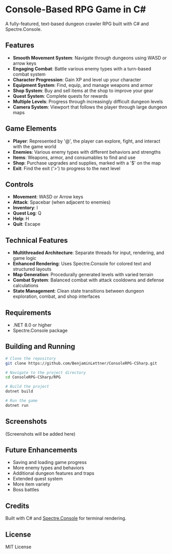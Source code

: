 # Console-Based RPG Game in C#

A fully-featured, text-based dungeon crawler RPG built with C# and Spectre.Console. 

## Features

- **Smooth Movement System**: Navigate through dungeons using WASD or arrow keys
- **Engaging Combat**: Battle various enemy types with a turn-based combat system
- **Character Progression**: Gain XP and level up your character
- **Equipment System**: Find, equip, and manage weapons and armor
- **Shop System**: Buy and sell items at the shop to improve your gear
- **Quest System**: Complete quests for rewards
- **Multiple Levels**: Progress through increasingly difficult dungeon levels
- **Camera System**: Viewport that follows the player through large dungeon maps

## Game Elements

- **Player**: Represented by '@', the player can explore, fight, and interact with the game world
- **Enemies**: Various enemy types with different behaviors and strengths
- **Items**: Weapons, armor, and consumables to find and use
- **Shop**: Purchase upgrades and supplies, marked with a '$' on the map
- **Exit**: Find the exit ('>') to progress to the next level

## Controls

- **Movement**: WASD or Arrow keys
- **Attack**: Spacebar (when adjacent to enemies)
- **Inventory**: I
- **Quest Log**: Q
- **Help**: H
- **Quit**: Escape

## Technical Features

- **Multithreaded Architecture**: Separate threads for input, rendering, and game logic
- **Enhanced Rendering**: Uses Spectre.Console for colored text and structured layouts
- **Map Generation**: Procedurally generated levels with varied terrain
- **Combat System**: Balanced combat with attack cooldowns and defense calculations
- **State Management**: Clean state transitions between dungeon exploration, combat, and shop interfaces

## Requirements

- .NET 8.0 or higher
- Spectre.Console package

## Building and Running

```bash
# Clone the repository
git clone https://github.com/BenjaminLettner/ConsoleRPG-CSharp.git

# Navigate to the project directory
cd ConsoleRPG-CSharp/RPG

# Build the project
dotnet build

# Run the game
dotnet run
```

## Screenshots

(Screenshots will be added here)

## Future Enhancements

- Saving and loading game progress
- More enemy types and behaviors
- Additional dungeon features and traps
- Extended quest system
- More item variety
- Boss battles

## Credits

Built with C# and [Spectre.Console](https://spectreconsole.net/) for terminal rendering.

## License

MIT License 